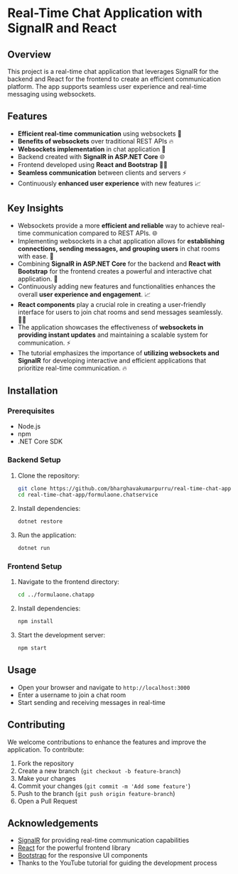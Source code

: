 # Real-Time Chat Application with SignalR and React

## Overview

This project is a real-time chat application that leverages SignalR for the backend and React for the frontend to create an efficient communication platform. The app supports seamless user experience and real-time messaging using websockets.

## Features

- **Efficient real-time communication** using websockets 🚀
- **Benefits of websockets** over traditional REST APIs 🔥
- **Websockets implementation** in chat application 💬
- Backend created with **SignalR in ASP.NET Core** 🌐
- Frontend developed using **React and Bootstrap** 👩‍💻
- **Seamless communication** between clients and servers ⚡
- Continuously **enhanced user experience** with new features 📈

## Key Insights

- Websockets provide a more **efficient and reliable** way to achieve real-time communication compared to REST APIs. 🌐
- Implementing websockets in a chat application allows for **establishing connections, sending messages, and grouping users** in chat rooms with ease. 💬
- Combining **SignalR in ASP.NET Core** for the backend and **React with Bootstrap** for the frontend creates a powerful and interactive chat application. 🚀
- Continuously adding new features and functionalities enhances the overall **user experience and engagement**. 📈
- **React components** play a crucial role in creating a user-friendly interface for users to join chat rooms and send messages seamlessly. 👩‍💻
- The application showcases the effectiveness of **websockets in providing instant updates** and maintaining a scalable system for communication. ⚡
- The tutorial emphasizes the importance of **utilizing websockets and SignalR** for developing interactive and efficient applications that prioritize real-time communication. 🔥

## Installation

### Prerequisites

- Node.js
- npm
- .NET Core SDK

### Backend Setup

1. Clone the repository:
    ```bash
    git clone https://github.com/bharghavakumarpurru/real-time-chat-app.git
    cd real-time-chat-app/formulaone.chatservice
    ```

2. Install dependencies:
    ```bash
    dotnet restore
    ```

3. Run the application:
    ```bash
    dotnet run
    ```

### Frontend Setup

1. Navigate to the frontend directory:
    ```bash
    cd ../formulaone.chatapp
    ```

2. Install dependencies:
    ```bash
    npm install
    ```

3. Start the development server:
    ```bash
    npm start
    ```

## Usage

- Open your browser and navigate to `http://localhost:3000`
- Enter a username to join a chat room
- Start sending and receiving messages in real-time

## Contributing

We welcome contributions to enhance the features and improve the application. To contribute:

1. Fork the repository
2. Create a new branch (`git checkout -b feature-branch`)
3. Make your changes
4. Commit your changes (`git commit -m 'Add some feature'`)
5. Push to the branch (`git push origin feature-branch`)
6. Open a Pull Request

## Acknowledgements

- [SignalR](https://dotnet.microsoft.com/apps/aspnet/signalr) for providing real-time communication capabilities
- [React](https://reactjs.org/) for the powerful frontend library
- [Bootstrap](https://getbootstrap.com/) for the responsive UI components
- Thanks to the YouTube tutorial for guiding the development process
